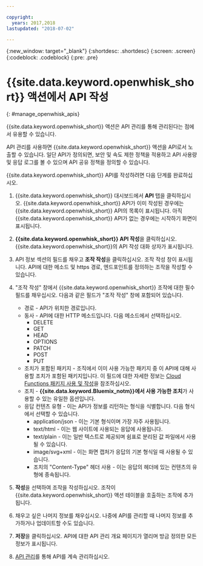 ```yaml
---

copyright:
  years: 2017,2018
lastupdated: "2018-07-02"

---
```



{:new_window: target="_blank"}
{:shortdesc: .shortdesc}
{:screen: .screen}
{:codeblock: .codeblock}
{:pre: .pre}

# {{site.data.keyword.openwhisk_short}} 액션에서 API 작성
{: #manage_openwhisk_apis}

{{site.data.keyword.openwhisk_short}} 액션은 API 관리를 통해 관리된다는 점에서 유용할 수 있습니다.

API 관리를 사용하면 {{site.data.keyword.openwhisk_short}} 액션을 API로서 노출할 수 있습니다. 일단 API가 정의되면, 보안 및 속도 제한 정책을 적용하고 API 사용량 및 응답 로그를 볼 수 있으며 API 공유 정책을 정의할 수 있습니다.  

{{site.data.keyword.openwhisk_short}} API를 작성하려면 다음 단계를 완료하십시오.

1. {{site.data.keyword.openwhisk_short}} 대시보드에서 **API** 탭을 클릭하십시오. {{site.data.keyword.openwhisk_short}} API가 이미 작성된 경우에는 {{site.data.keyword.openwhisk_short}} API의 목록이 표시됩니다. 아직 {{site.data.keyword.openwhisk_short}} API가 없는 경우에는 시작하기 화면이 표시됩니다. 
2. **{{site.data.keyword.openwhisk_short}} API 작성**을 클릭하십시오. {{site.data.keyword.openwhisk_short}}의 API 작성 대화 상자가 표시됩니다. 
3. API 정보 섹션의 필드를 채우고 **조작 작성**을 클릭하십시오. 조작 작성 창이 표시됩니다. API에 대한 메소드 및 https 경로, 엔드포인트를 정의하는 조작을 작성할 수 있습니다.
4. "조작 작성" 창에서 {{site.data.keyword.openwhisk_short}} 조작에 대한 필수 필드를 채우십시오. 다음과 같은 필드가 "조작 작성" 창에 포함되어 있습니다.

    * 경로 - API가 위치한 경로입니다. 
    * 동사 - API에 대한 HTTP 메소드입니다. 다음 메소드에서 선택하십시오.
	    * DELETE
		* GET
		* HEAD
		* OPTIONS
		* PATCH
		* POST
		* PUT
	* 조치가 포함된 패키지 - 조직에서 이미 사용 가능한 패키지 중 이 API에 대해 사용할 조치가 포함된 패키지입니다. 이 필드에 대한 자세한 정보는 [Cloud Functions 패키지 사용 및 작성](../openwhisk/openwhisk_packages.html)을 참조하십시오.
	* 조치 - **{{site.data.keyword.Bluemix_notm}}에서 사용 가능한 조치**가 사용할 수 있는 유일한 옵션입니다.
	* 응답 컨텐츠 유형 - 이는 API가 정보를 리턴하는 형식을 식별합니다. 다음 형식에서 선택할 수 있습니다.
	    * application/json - 이는 기본 형식이며 가장 자주 사용됩니다.
		* text/html - 이는 웹 사이트에 사용되는 응답에 사용됩니다.
		* text/plain - 이는 일반 텍스트로 제공되며 쉼표로 분리된 값 파일에서 사용될 수 있습니다.
		* image/svg+xml - 이는 화면 캡처가 응답의 기본 형식일 때 사용될 수 있습니다.
		* 조치의 "Content-Type" 헤더 사용 - 이는 응답의 헤더에 있는 컨텐츠의 유형에 종속됩니다. 
	
5. **작성**을 선택하여 조작을 작성하십시오. 조작이 {{site.data.keyword.openwhisk_short}} 액션 테이블을 호출하는 조작에 추가됩니다.
5. 채우고 싶은 나머지 정보를 채우십시오. 나중에 API를 관리할 때 나머지 정보를 추가하거나 업데이트할 수도 있습니다.
6. **저장**을 클릭하십시오. API에 대한 API 관리 개요 페이지가 열리며 방금 정의한 모든 정보가 표시됩니다.
7. [API 관리](manage_apis.html)를 통해 API를 계속 관리하십시오.
